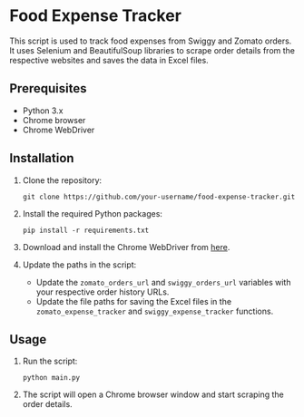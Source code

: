 # Food Expense Tracker

This script is used to track food expenses from Swiggy and Zomato orders. It uses Selenium and BeautifulSoup libraries to scrape order details from the respective websites and saves the data in Excel files.

## Prerequisites

- Python 3.x
- Chrome browser
- Chrome WebDriver

## Installation

1. Clone the repository:

    ```shell
    git clone https://github.com/your-username/food-expense-tracker.git
    ```

2. Install the required Python packages:

    ```shell
    pip install -r requirements.txt
    ```

3. Download and install the Chrome WebDriver from [here](https://sites.google.com/a/chromium.org/chromedriver/downloads).

4. Update the paths in the script:

    - Update the `zomato_orders_url` and `swiggy_orders_url` variables with your respective order history URLs.
    - Update the file paths for saving the Excel files in the `zomato_expense_tracker` and `swiggy_expense_tracker` functions.

## Usage

1. Run the script:

    ```shell
    python main.py
    ```

2. The script will open a Chrome browser window and start scraping the order details.
